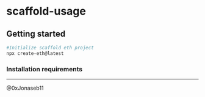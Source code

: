 # scaffold-usage

## Getting started

```sh
#Initialize scaffold eth project
npx create-eth@latest
```
### Installation requirements

----------------------------

@0xJonaseb11
